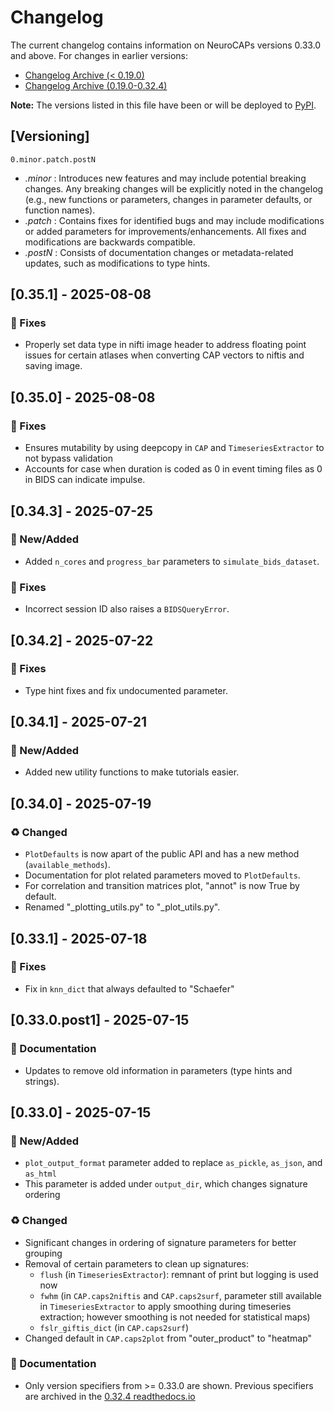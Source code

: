 # Changelog
The current changelog contains information on NeuroCAPs versions 0.33.0 and above.
For changes in earlier versions:
- [Changelog Archive (< 0.19.0)](https://github.com/donishadsmith/neurocaps/blob/stable/archives/CHANGELOG-v0.md)
- [Changelog Archive (0.19.0-0.32.4)](https://github.com/donishadsmith/neurocaps/blob/stable/archives/CHANGELOG-v1.md)

**Note:** The versions listed in this file have been or will be deployed to [PyPI](https://pypi.org/project/neurocaps/).

## [Versioning]
`0.minor.patch.postN`

- *.minor* : Introduces new features and may include potential breaking changes. Any breaking changes will be explicitly
noted in the changelog (e.g., new functions or parameters, changes in parameter defaults, or function names).
- *.patch* : Contains fixes for identified bugs and may include modifications or added parameters for
improvements/enhancements. All fixes and modifications are backwards compatible.
- *.postN* : Consists of documentation changes or metadata-related updates, such as modifications to type hints.

## [0.35.1] - 2025-08-08
### 🐛 Fixes
- Properly set data type in nifti image header to address floating point issues for certain atlases
when converting CAP vectors to niftis and saving image.

## [0.35.0] - 2025-08-08
### 🐛 Fixes
- Ensures mutability by using deepcopy in `CAP` and `TimeseriesExtractor` to not bypass validation
- Accounts for case when duration is coded as 0 in event timing files as 0 in BIDS can indicate
impulse.

## [0.34.3] - 2025-07-25
### 🚀 New/Added
- Added `n_cores` and `progress_bar` parameters to `simulate_bids_dataset`.
### 🐛 Fixes
- Incorrect session ID also raises a `BIDSQueryError`.

## [0.34.2] - 2025-07-22
### 🐛 Fixes
- Type hint fixes and fix undocumented parameter.

## [0.34.1] - 2025-07-21
### 🚀 New/Added
- Added new utility functions to make tutorials easier.

## [0.34.0] - 2025-07-19
### ♻ Changed
- `PlotDefaults` is now apart of the public API and has a new method (`available_methods`).
- Documentation for plot related parameters moved to `PlotDefaults`.
- For correlation and transition matrices plot, "annot" is now True by default.
- Renamed "_plotting_utils.py" to "_plot_utils.py".

## [0.33.1] - 2025-07-18
### 🐛 Fixes
- Fix in `knn_dict` that always defaulted to "Schaefer"

## [0.33.0.post1] - 2025-07-15
### 📖 Documentation
- Updates to remove old information in parameters (type hints and strings).

## [0.33.0] - 2025-07-15
### 🚀 New/Added
- `plot_output_format` parameter added to replace `as_pickle`, `as_json`, and `as_html`
- This parameter is added under `output_dir`, which changes signature ordering
### ♻ Changed
- Significant changes in ordering of signature parameters for better grouping
- Removal of certain parameters to clean up signatures:
    - `flush` (in `TimeseriesExtractor`): remnant of print but logging is used now
    - `fwhm` (in `CAP.caps2niftis` and  `CAP.caps2surf`, parameter still available in `TimeseriesExtractor` to apply smoothing
    during timeseries extraction; however smoothing is not needed for statistical maps)
    - `fslr_giftis_dict` (in `CAP.caps2surf`)
- Changed default in `CAP.caps2plot` from "outer_product" to "heatmap"
### 📖 Documentation
- Only version specifiers from >= 0.33.0 are shown. Previous specifiers are archived in the
[0.32.4 readthedocs.io](https://neurocaps.readthedocs.io/en/0.32.4/)
